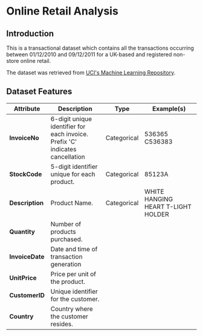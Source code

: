 # Online Retail Analysis

## Introduction
This is a transactional dataset which contains all the transactions occurring between 01/12/2010 and 09/12/2011 for a UK-based and registered non-store online retail.

The dataset was retrieved from [UCI's Machine Learning Repository](https://archive.ics.uci.edu/dataset/352/online+retail).

## Dataset Features

<table>
  <thead>
    <tr>
      <th>Attribute</th>
      <th>Description</th>
      <th>Type</th>
      <th>Example(s)</th>
    </tr>
  </thead>
  <tbody>
    <tr>
      <td><strong>InvoiceNo</strong></td>
      <td>6-digit unique identifier for each invoice.<br>Prefix 'C' indicates cancellation</td>
      <td>Categorical</td>
      <td>536365 <br> C536383 </td>
    </tr>
    <tr>
      <td><strong>StockCode</strong></td>
      <td>5-digit identifier unique for each product.</td>
      <td>Categorical</td>
      <td>85123A</td>
    </tr>
    <tr>
      <td><strong>Description</strong></td>
      <td>Product Name.</td>
      <td>Categorical</td>
      <td>WHITE HANGING HEART T-LIGHT HOLDER</td>
    </tr>
    <tr>
      <td><strong>Quantity</strong></td>
      <td>Number of products purchased.</td>
      <td></td>
      <td></td>
    </tr>
    <tr>
      <td><strong>InvoiceDate</strong></td>
      <td>Date and time of transaction generation</td>
      <td></td>
      <td></td>
    </tr>
    <tr>
      <td><strong>UnitPrice</strong></td>
      <td>Price per unit of the product.</td>
      <td></td>
      <td></td>
    </tr>
    <tr>
      <td><strong>CustomerID</strong></td>
      <td>Unique identifier for the customer.</td>
      <td></td>
      <td></td>
    </tr>
    <tr>
      <td><strong>Country</strong></td>
      <td>Country where the customer resides.</td>
      <td></td>
      <td></td>
    </tr>
  </tbody>
</table>

